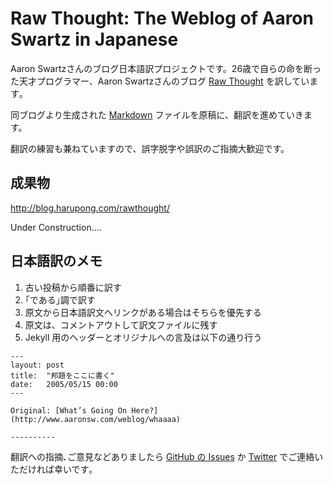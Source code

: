 # Raw Thought: The Weblog of Aaron Swartz in Japanese

Aaron Swartzさんのブログ日本語訳プロジェクトです。26歳で自らの命を断った天才プログラマー、Aaron Swartzさんのブログ [Raw Thought](http://aaronsw.com/weblog) を訳しています｡

同ブログより生成された [Markdown](https://github.com/joshleitzel/rawthought) ファイルを原稿に、翻訳を進めていきます。

翻訳の練習も兼ねていますので、誤字脱字や誤訳のご指摘大歓迎です。

## 成果物

http://blog.harupong.com/rawthought/

Under Construction....

## 日本語訳のメモ

1. 古い投稿から順番に訳す
2. ｢である｣調で訳す
3. 原文から日本語訳文へリンクがある場合はそちらを優先する
3. 原文は、コメントアウトして訳文ファイルに残す
4. Jekyll 用のヘッダーとオリジナルへの言及は以下の通り行う

```
---
layout: post
title:  "邦題をここに書く"
date:   2005/05/15 00:00
---

Original: [What’s Going On Here?](http://www.aaronsw.com/weblog/whaaaa)

----------
```

翻訳への指摘､ご意見などありましたら [GitHub の Issues](https://github.com/harupong/rawthought/issues) か [Twitter](http://twitter.com/harupong/) でご連絡いただければ幸いです｡
